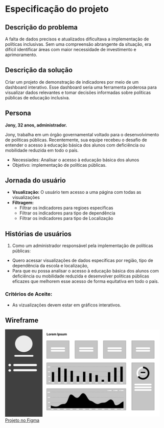 # Especificação do projeto


## Descrição do problema
A falta de dados precisos e atualizados dificultava a implementação de políticas inclusivas. Sem uma compreensão abrangente da situação, era difícil identificar áreas com maior necessidade de investimento e aprimoramento.

## Descrição da solução
Criar um projeto de demonstração de indicadores por meio de um dashboard interativo. Esse dashboard seria uma ferramenta poderosa para visualizar dados relevantes e tomar decisões informadas sobre políticas públicas de educação inclusiva.

## Persona
**Jony, 32 anos, administrador.**

Jony, trabalha em um órgão governamental voltado para o desenvolvimento de políticas públicas. Recentemente, sua equipe recebeu o desafio de entender o acesso à educação básica dos alunos com deficiência ou mobilidade reduzida em todo o país.

* Necessiades: Analisar o acesso à educação básica dos alunos
* Objetivo: implementação de políticas públicas.

## Jornada do usuário
* **Vsualização:** O usuário tem acesso a uma página com todas as visualizações
* **Filtragem:**
    * Filtrar os indicadores para regioes especificas
    * Filtrar os indicadores para tipo de dependência
    * Filtrar os indicadores para tipo de Localização

## Histórias de usuários
1. Como um administrador responsável pela implementação de políticas públicas:

* Quero acessar visualizações de dados específicas por região, tipo de dependência da escola e localização,
* Para que eu possa analisar o acesso à educação básica dos alunos com deficiência ou mobilidade reduzida e desenvolver políticas públicas eficazes que melhorem esse acesso de forma equitativa em todo o país.

### Critérios de Aceite:

* As vizualizações devem estar em gráficos interativos.


## Wireframe
![Wireframe DashBoard](../image/wireframe.png)
[Projeto no Figma](https://www.figma.com/design/AmHYUbOwzMewX8eDciKP9J/Dashboard?node-id=1-2&t=y9nTREr5zDwnPWrY-0)
